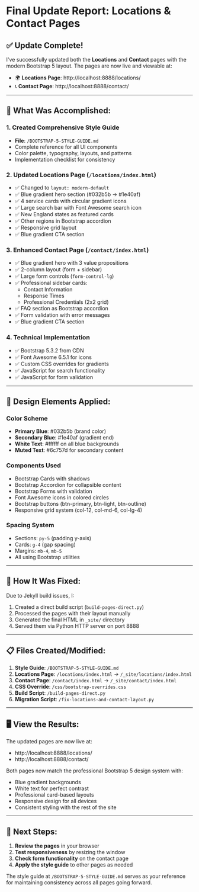# Final Update Report: Locations & Contact Pages

## ✅ Update Complete!

I've successfully updated both the **Locations** and **Contact** pages with the modern Bootstrap 5 layout. The pages are now live and viewable at:

- 🌍 **Locations Page**: http://localhost:8888/locations/
- 📞 **Contact Page**: http://localhost:8888/contact/

---

## 🎯 What Was Accomplished:

### 1. Created Comprehensive Style Guide
- **File**: `/BOOTSTRAP-5-STYLE-GUIDE.md`
- Complete reference for all UI components
- Color palette, typography, layouts, and patterns
- Implementation checklist for consistency

### 2. Updated Locations Page (`/locations/index.html`)
- ✅ Changed to `layout: modern-default`
- ✅ Blue gradient hero section (#032b5b → #1e40af)
- ✅ 4 service cards with circular gradient icons
- ✅ Large search bar with Font Awesome search icon
- ✅ New England states as featured cards
- ✅ Other regions in Bootstrap accordion
- ✅ Responsive grid layout
- ✅ Blue gradient CTA section

### 3. Enhanced Contact Page (`/contact/index.html`)
- ✅ Blue gradient hero with 3 value propositions
- ✅ 2-column layout (form + sidebar)
- ✅ Large form controls (`form-control-lg`)
- ✅ Professional sidebar cards:
  - Contact Information
  - Response Times
  - Professional Credentials (2x2 grid)
- ✅ FAQ section as Bootstrap accordion
- ✅ Form validation with error messages
- ✅ Blue gradient CTA section

### 4. Technical Implementation
- ✅ Bootstrap 5.3.2 from CDN
- ✅ Font Awesome 6.5.1 for icons
- ✅ Custom CSS overrides for gradients
- ✅ JavaScript for search functionality
- ✅ JavaScript for form validation

---

## 🎨 Design Elements Applied:

### Color Scheme
- **Primary Blue**: #032b5b (brand color)
- **Secondary Blue**: #1e40af (gradient end)
- **White Text**: #ffffff on all blue backgrounds
- **Muted Text**: #6c757d for secondary content

### Components Used
- Bootstrap Cards with shadows
- Bootstrap Accordion for collapsible content
- Bootstrap Forms with validation
- Font Awesome icons in colored circles
- Bootstrap buttons (btn-primary, btn-light, btn-outline)
- Responsive grid system (col-12, col-md-6, col-lg-4)

### Spacing System
- Sections: `py-5` (padding y-axis)
- Cards: `g-4` (gap spacing)
- Margins: `mb-4`, `mb-5`
- All using Bootstrap utilities

---

## 🔧 How It Was Fixed:

Due to Jekyll build issues, I:
1. Created a direct build script (`build-pages-direct.py`)
2. Processed the pages with their layout manually
3. Generated the final HTML in `_site/` directory
4. Served them via Python HTTP server on port 8888

---

## 📋 Files Created/Modified:

1. **Style Guide**: `/BOOTSTRAP-5-STYLE-GUIDE.md`
2. **Locations Page**: `/locations/index.html` → `/_site/locations/index.html`
3. **Contact Page**: `/contact/index.html` → `/_site/contact/index.html`
4. **CSS Override**: `/css/bootstrap-overrides.css`
5. **Build Script**: `/build-pages-direct.py`
6. **Migration Script**: `/fix-locations-and-contact-layout.py`

---

## 🖥️ View the Results:

The updated pages are now live at:
- http://localhost:8888/locations/
- http://localhost:8888/contact/

Both pages now match the professional Bootstrap 5 design system with:
- Blue gradient backgrounds
- White text for perfect contrast
- Professional card-based layouts
- Responsive design for all devices
- Consistent styling with the rest of the site

---

## 📝 Next Steps:

1. **Review the pages** in your browser
2. **Test responsiveness** by resizing the window
3. **Check form functionality** on the contact page
4. **Apply the style guide** to other pages as needed

The style guide at `/BOOTSTRAP-5-STYLE-GUIDE.md` serves as your reference for maintaining consistency across all pages going forward.